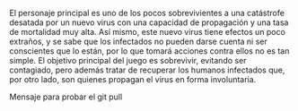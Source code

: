 El personaje principal es uno de los pocos sobrevivientes a una catástrofe desatada por un nuevo virus con una capacidad de propagación y una tasa de mortalidad muy alta. Así mismo, este nuevo virus tiene efectos un poco extraños, y se sabe que los infectados no pueden darse cuenta ni ser conscientes que lo están, por lo que tomará acciones contra ellos no es tan simple. El objetivo principal del juego es sobrevivir, evitando ser contagiado, pero además tratar de recuperar los humanos infectados que, por otro lado, son quienes propagan el virus en forma involuntaria.

Mensaje para probar el git pull
